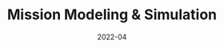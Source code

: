 ---
date: 2022-04
title: Mission Modeling & Simulation
shortDescription: Using high level mission models and simulations to understand and explore different approaches to human-autonomy collaboration in space for Europa Lander.
thumbnail: thumbnail.png
main: true
locked: true
external: false
---